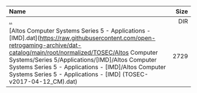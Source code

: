 |Name|Size|
|:---|---:|
|[..](../index.html)|DIR|
|[Altos Computer Systems Series 5 - Applications - [IMD].dat](https://raw.githubusercontent.com/open-retrogaming-archive/dat-catalog/main/root/normalized/TOSEC/Altos Computer Systems/Series 5/Applications/[IMD]/Altos Computer Systems Series 5 - Applications - [IMD]/Altos Computer Systems Series 5 - Applications - [IMD] (TOSEC-v2017-04-12_CM).dat)|2729|
